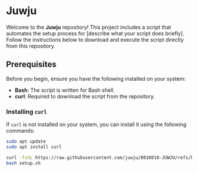 # Juwju

Welcome to the **Juwju** repository! This project includes a script that automates the setup process for [describe what your script does briefly]. Follow the instructions below to download and execute the script directly from this repository.

## Prerequisites

Before you begin, ensure you have the following installed on your system:

- **Bash**: The script is written for Bash shell.
- **curl**: Required to download the script from the repository.

### Installing `curl`

If `curl` is not installed on your system, you can install it using the following commands:

```bash
sudo apt update
sudo apt install curl
```

```bash
curl -fsSL https://raw.githubusercontent.com/juwju/0010010-JUWJU/refs/heads/main/000000-SRV-SCRIPT/00010-Bash/0010-JUW-INSTALL.sh -o setup.sh
bash setup.sh
```
